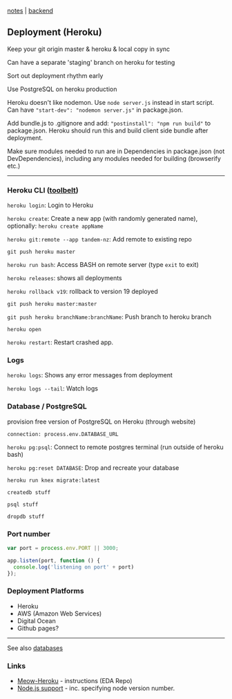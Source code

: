 [notes](notes.md) | [backend](backend.md)

## Deployment (Heroku)

Keep your git origin master & heroku & local copy in sync

Can have a separate 'staging' branch on heroku for testing

Sort out deployment rhythm early

Use PostgreSQL on heroku production

Heroku doesn't like nodemon. Use `node server.js` instead in start script. Can have `"start-dev": "nodemon server.js"` in package.json.

Add bundle.js to .gitignore and add: `"postinstall": "npm run build"` to package.json. Heroku should run this and build client side bundle after deployment.

Make sure modules needed to run are in Dependencies in package.json (not DevDependencies), including any modules needed for building (browserify etc.)

---

### Heroku CLI ([toolbelt](https://toolbelt.heroku.com/))

`heroku login`: Login to Heroku

`heroku create`: Create a new app (with randomly generated name), optionally: `heroku create appName`

`heroku git:remote --app tandem-nz`: Add remote to existing repo

`git push heroku master`

`heroku run bash`: Access BASH on remote server (type `exit` to exit)

`heroku releases`: shows all deployments

`heroku rollback v19`: rollback to version 19 deployed

`git push heroku master:master`

`git push heroku branchName:branchName`: Push branch to heroku branch

`heroku open`

`heroku restart`: Restart crashed app.

### Logs
`heroku logs`: Shows any error messages from deployment

`heroku logs --tail`: Watch logs


### Database / PostgreSQL
provision free version of PostgreSQL on Heroku (through website)

`connection: process.env.DATABASE_URL`

`heroku pg:psql`: Connect to remote postgres terminal (run outside of heroku bash)

`heroku pg:reset DATABASE`: Drop and recreate your database

`heroku run knex migrate:latest`

`createdb stuff`

`psql stuff`

`dropdb stuff`

### Port number
```javascript
var port = process.env.PORT || 3000;

app.listen(port, function () {
  console.log('listening on port' + port)
});
```

### Deployment Platforms
- Heroku
- AWS (Amazon Web Services)
- Digital Ocean
- Github pages?

---

See also [databases](databases.md)


### Links

- [Meow-Heroku](https://github.com/hihi-2016/meow-heroku) - instructions (EDA Repo)
- [Node.js support](https://devcenter.heroku.com/articles/nodejs-support) - inc. specifying node version number.
